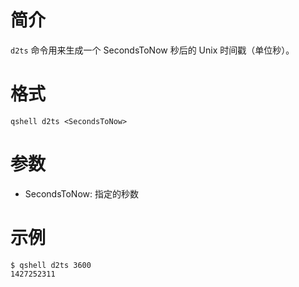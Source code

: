 # 简介
`d2ts` 命令用来生成一个 SecondsToNow 秒后的 Unix 时间戳（单位秒）。

# 格式
```
qshell d2ts <SecondsToNow>
```

# 参数
- SecondsToNow: 指定的秒数

# 示例
```
$ qshell d2ts 3600
1427252311
```